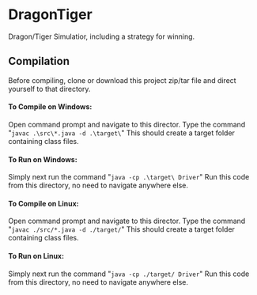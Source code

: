 # DragonTiger

Dragon/Tiger Simulatior, including a strategy for winning.

## Compilation

Before compiling, clone or download this project zip/tar file and direct yourself to that directory. 

#### To Compile on Windows:
Open command prompt and navigate to this director.
Type the command "<code>javac .\src\\*.java -d .\target\\</code>"
This should create a target folder containing class files.
#### To Run on Windows:
Simply next run the command "<code>java -cp .\target\ Driver</code>"
Run this code from this directory, no need to navigate anywhere else.

#### To Compile on Linux:
Open command prompt and navigate to this director.
Type the command "<code>javac ./src/*.java -d ./target/</code>"
This should create a target folder containing class files.
#### To Run on Linux:
Simply next run the command "<code>java -cp ./target/ Driver</code>"
Run this code from this directory, no need to navigate anywhere else.